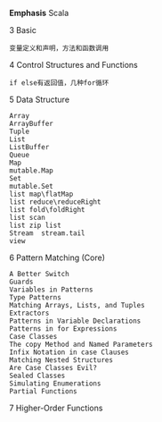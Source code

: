 **Emphasis**
Scala

3   Basic     

    变量定义和声明，方法和函数调用
    
4   Control Structures and Functions  

    if else有返回值，几种for循环
    
5   Data Structure    
    
    Array 
    ArrayBuffer 
    Tuple 
    List 
    ListBuffer 
    Queue
    Map
    mutable.Map
    Set
    mutable.Set
    list map\flatMap
    list reduce\reduceRight
    list fold\foldRight
    list scan
    list zip list
    Stream  stream.tail
    view
    
6 	Pattern Matching (Core)

    A Better Switch
    Guards
    Variables in Patterns
    Type Patterns
    Matching Arrays, Lists, and Tuples
    Extractors
    Patterns in Variable Declarations
    Patterns in for Expressions
    Case Classes
    The copy Method and Named Parameters
    Infix Notation in case Clauses
    Matching Nested Structures
    Are Case Classes Evil?
    Sealed Classes
    Simulating Enumerations
    Partial Functions
    
7   Higher-Order Functions

    